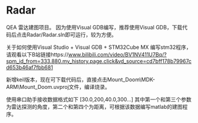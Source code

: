 # Radar
QEA 雷达建图项目。
因为使用Visual GDB编写，推荐使用Visual GDB，下载代码后点击Radar/Radar.sln即可运行，较为方便。

关于如何使用Visual Studio + Visual GDB + STM32Cube MX 编写stm32程序，
请观看以下B站链接https://www.bilibili.com/video/BV1NV411U7Bq/?spm_id_from=333.880.my_history.page.click&vd_source=cd7bff178b79967cd653b46af7fbb681

新增keil版本，现在可下载代码后，直接点击Mount_Doom\MDK-ARM\Mount_Doom.uvproj文件，编译烧录。

使用串口助手接收数据格式如下 [30.0,200,40.0,300...]
其中第一个和第三个参数为雷达探测的角度，第二个和第四个为距离，可根据该数据编写matlab的建图程序。
